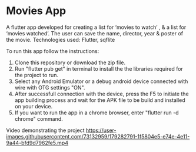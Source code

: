 # Movies App

A flutter app developed for creating a list for ‘movies to watch’ , & a list 
for ‘movies watched’. The user can save the name, director, year & 
poster of the movie.
Technologies used: Flutter, sqflite

To run this app follow the instructions:

1) Clone this repository or download the zip file.
2) Run "flutter pub get" in terminal to install the the libraries required for the project to run. 
3) Select any Android Emulator or a debug android device connected with wire with OTG settings "ON".
4) After successfull connection with the device, press the F5 to initiate the app building process and wait for the APK file to be build and installed on your  device.
5) If you want to run the app in a chrome browser, enter "flutter run -d chrome" command.

Video demonstrating the project
https://user-images.githubusercontent.com/73132959/179282791-1f5804e5-e74e-4e11-9a44-bfd9d7962fe5.mp4
